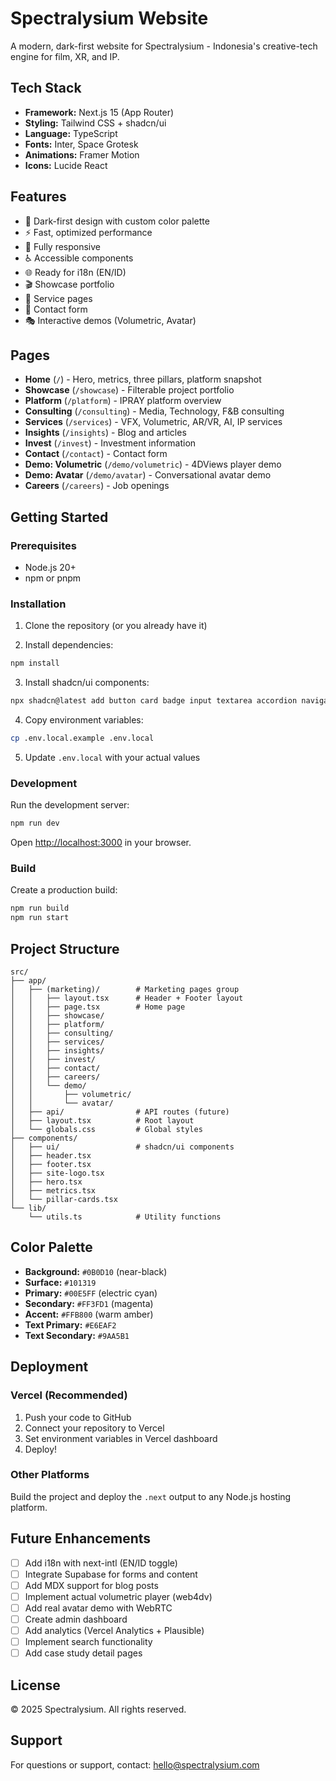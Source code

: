 # Spectralysium Website

A modern, dark-first website for Spectralysium - Indonesia's creative-tech engine for film, XR, and IP.

## Tech Stack

- **Framework:** Next.js 15 (App Router)
- **Styling:** Tailwind CSS + shadcn/ui
- **Language:** TypeScript
- **Fonts:** Inter, Space Grotesk
- **Animations:** Framer Motion
- **Icons:** Lucide React

## Features

- 🎨 Dark-first design with custom color palette
- ⚡ Fast, optimized performance
- 📱 Fully responsive
- ♿ Accessible components
- 🌐 Ready for i18n (EN/ID)
- 🎬 Showcase portfolio
- 💼 Service pages
- 📝 Contact form
- 🎭 Interactive demos (Volumetric, Avatar)

## Pages

- **Home** (`/`) - Hero, metrics, three pillars, platform snapshot
- **Showcase** (`/showcase`) - Filterable project portfolio
- **Platform** (`/platform`) - IPRAY platform overview
- **Consulting** (`/consulting`) - Media, Technology, F&B consulting
- **Services** (`/services`) - VFX, Volumetric, AR/VR, AI, IP services
- **Insights** (`/insights`) - Blog and articles
- **Invest** (`/invest`) - Investment information
- **Contact** (`/contact`) - Contact form
- **Demo: Volumetric** (`/demo/volumetric`) - 4DViews player demo
- **Demo: Avatar** (`/demo/avatar`) - Conversational avatar demo
- **Careers** (`/careers`) - Job openings

## Getting Started

### Prerequisites

- Node.js 20+
- npm or pnpm

### Installation

1. Clone the repository (or you already have it)

2. Install dependencies:
```bash
npm install
```

3. Install shadcn/ui components:
```bash
npx shadcn@latest add button card badge input textarea accordion navigation-menu dialog separator tooltip skeleton toast -y
```

4. Copy environment variables:
```bash
cp .env.local.example .env.local
```

5. Update `.env.local` with your actual values

### Development

Run the development server:

```bash
npm run dev
```

Open [http://localhost:3000](http://localhost:3000) in your browser.

### Build

Create a production build:

```bash
npm run build
npm run start
```

## Project Structure

```
src/
├── app/
│   ├── (marketing)/        # Marketing pages group
│   │   ├── layout.tsx      # Header + Footer layout
│   │   ├── page.tsx        # Home page
│   │   ├── showcase/
│   │   ├── platform/
│   │   ├── consulting/
│   │   ├── services/
│   │   ├── insights/
│   │   ├── invest/
│   │   ├── contact/
│   │   ├── careers/
│   │   └── demo/
│   │       ├── volumetric/
│   │       └── avatar/
│   ├── api/                # API routes (future)
│   ├── layout.tsx          # Root layout
│   └── globals.css         # Global styles
├── components/
│   ├── ui/                 # shadcn/ui components
│   ├── header.tsx
│   ├── footer.tsx
│   ├── site-logo.tsx
│   ├── hero.tsx
│   ├── metrics.tsx
│   └── pillar-cards.tsx
└── lib/
    └── utils.ts            # Utility functions
```

## Color Palette

- **Background:** `#0B0D10` (near-black)
- **Surface:** `#101319`
- **Primary:** `#00E5FF` (electric cyan)
- **Secondary:** `#FF3FD1` (magenta)
- **Accent:** `#FFB800` (warm amber)
- **Text Primary:** `#E6EAF2`
- **Text Secondary:** `#9AA5B1`

## Deployment

### Vercel (Recommended)

1. Push your code to GitHub
2. Connect your repository to Vercel
3. Set environment variables in Vercel dashboard
4. Deploy!

### Other Platforms

Build the project and deploy the `.next` output to any Node.js hosting platform.

## Future Enhancements

- [ ] Add i18n with next-intl (EN/ID toggle)
- [ ] Integrate Supabase for forms and content
- [ ] Add MDX support for blog posts
- [ ] Implement actual volumetric player (web4dv)
- [ ] Add real avatar demo with WebRTC
- [ ] Create admin dashboard
- [ ] Add analytics (Vercel Analytics + Plausible)
- [ ] Implement search functionality
- [ ] Add case study detail pages

## License

© 2025 Spectralysium. All rights reserved.

## Support

For questions or support, contact: hello@spectralysium.com
